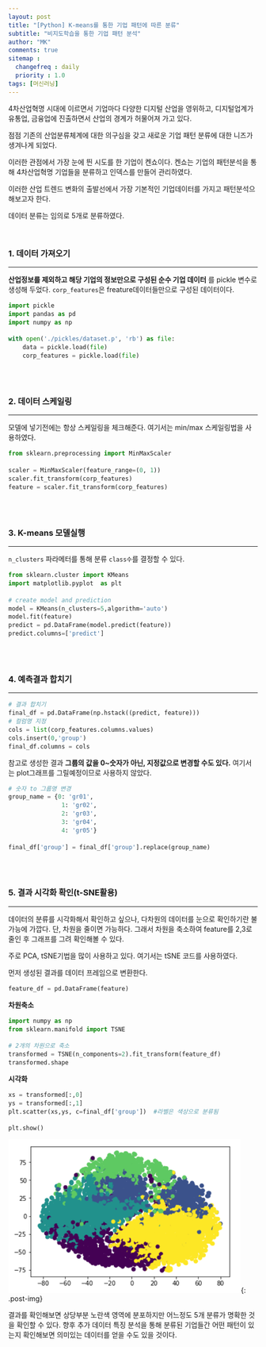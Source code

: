 ```yaml
---
layout: post
title: "[Python] K-means를 통한 기업 패턴에 따른 분류"
subtitle: "비지도학습을 통한 기업 패턴 분석"
author: "MK"
comments: true
sitemap :
  changefreq : daily
  priority : 1.0
tags: [머신러닝]
---
```




4차산업혁명 시대에 이르면서 기업마다 다양한 디지털 산업을 영위하고, 디지털업계가 유통업, 금융업에 진출하면서 산업의 경계가 허물어져 가고 있다.

점점 기존의 산업분류체계에 대한 의구심을 갖고 새로운 기업 패턴 분류에 대한 니즈가 생겨나게 되었다.

이러한 관점에서 가장 눈에 띈 시도를 한 기업이 켄쇼이다.
켄쇼는 기업의 패턴분석을 통해 4차산업혁명 기업들을 분류하고 인덱스를 만들어 관리하였다.

이러한 산업 트렌드 변화의 출발선에서 가장 기본적인 기업데이터를 가지고 패턴분석으 해보고자 한다.

데이터 분류는 임의로 5개로 분류하였다.

<br>

### 1. 데이터 가져오기
---
**산업정보를 제외하고 해당 기업의 정보만으로 구성된 순수 기업 데이터** 를 pickle 변수로 생성해 두었다.
`corp_features`은 freature데이터들만으로 구성된 데이터이다.

```python
import pickle
import pandas as pd
import numpy as np

with open('./pickles/dataset.p', 'rb') as file:  
    data = pickle.load(file)
    corp_features = pickle.load(file)
```

<br><br>

### 2. 데이터 스케일링
---
모델에 넣기전에는 항상 스케일링을 체크해준다. 여기서는 min/max 스케일링법을 사용하였다.

```python
from sklearn.preprocessing import MinMaxScaler

scaler = MinMaxScaler(feature_range=(0, 1))
scaler.fit_transform(corp_features)
feature = scaler.fit_transform(corp_features)
```

<br><br>

### 3. K-means 모델실행
---
`n_clusters` 파라메터를 통해 분류 `class수`를 결정할 수 있다.
```python
from sklearn.cluster import KMeans
import matplotlib.pyplot  as plt

# create model and prediction
model = KMeans(n_clusters=5,algorithm='auto')
model.fit(feature)
predict = pd.DataFrame(model.predict(feature))
predict.columns=['predict']
```

<br><br>

### 4. 예측결과 합치기
---
```python
# 결과 합치기
final_df = pd.DataFrame(np.hstack((predict, feature)))
# 컬럼명 지정
cols = list(corp_features.columns.values)
cols.insert(0,'group')
final_df.columns = cols
```

참고로 생성한 결과 **그룹의 값을 0~숫자가 아닌, 지정값으로 변경할 수도 있다.**
여기서는 plot그래프를 그릴예정이므로 사용하지 않았다.

```python
# 숫자 to 그룹명 변경
group_name = {0: 'gr01',
               1: 'gr02',
               2: 'gr03',
               3: 'gr04',
               4: 'gr05'}

final_df['group'] = final_df['group'].replace(group_name)
```

<br><br>

### 5. 결과 시각화 확인(t-SNE활용)
---
데이터의 분류를 시각화해서 확인하고 싶으나, 다차원의 데이터를 눈으로 확인하기란 불가능에 가깝다. 단, 차원을 줄이면 가능하다. 그래서 차원을 축소하여 feature를 2,3로 줄인 후 그래프를 그려 확인해볼 수 있다.

주로 PCA, tSNE기법을 많이 사용하고 있다.
여기서는 tSNE 코드를 사용하였다.

먼저 생성된 결과를 데이터 프레임으로 변환한다.
```python
feature_df = pd.DataFrame(feature)
```


**차원축소**
```python
import numpy as np
from sklearn.manifold import TSNE

# 2개의 차원으로 축소
transformed = TSNE(n_components=2).fit_transform(feature_df)
transformed.shape
```


**시각화**
```python
xs = transformed[:,0]
ys = transformed[:,1]
plt.scatter(xs,ys, c=final_df['group'])  #라벨은 색상으로 분류됨

plt.show()
```


![img_area](/img/posting/2019-01-09-002-tsne.PNG){: .post-img}

결과를 확인해보면 상당부분 노란색 영역에 분포하지만 어느정도 5개 분류가 명확한 것을 확인할 수 있다.
향후 추가 데이터 특징 분석을 통해 분류된 기업들간 어떤 패턴이 있는지 확인해보면 의미있는 데이터를 얻을 수도 있을 것이다.


<br>
